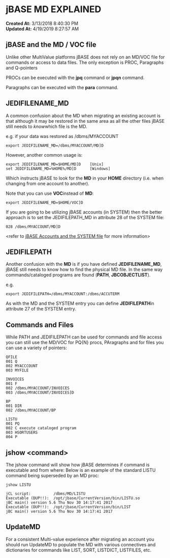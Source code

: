 # jBASE MD EXPLAINED

**Created At:** 3/13/2018 8:40:30 PM  
**Updated At:** 4/19/2019 8:27:57 AM  


## jBASE and the MD / VOC file

Unlike other MultiValue platforms jBASE does not rely on an MD/VOC file for commands or access to data files. The only exception is PROC, Paragraphs and Q-pointers

PROCs can be executed with the **jpq** command or **jpqn** command.

Paragraphs can be executed with the **para** command.

## JEDIFILENAME\_MD

A common confusion about the MD when migrating an existing account is that although it may be restored in the same area as all the other files jBASE still needs to *know*which file is the MD.

e.g. if your data was restored as /dbms/MYACCOUNT

```
export JEDIFILENAME_MD=/dbms/MYACCOUNT/MD]D
```

However, another common usage is:

```
export JEDIFILENAME_MD=$HOME/MD]D    [Unix]
set JEDIFILENAME_MD=%HOME%/MD]D      [Windows]
```

Which instructs jBASE to look for the **MD** in your **HOME** directory (i.e. when changing from one account to another).

Note that you can use **VOC**instead of **MD**:

```
export JEDIFILENAME_MD=$HOME/VOC]D
```

If you are going to be utilizing jBASE accounts (in SYSTEM) then the better approach is to set the JEDIFILEPATH\_MD in attribute 28 of the SYSTEM file:

```
028 /dbms/MYACCOUNT/MD]D
```

&lt;refer to [<u>jBASE Accounts and the SYSTEM file</u>](317964-system-file) for more information&gt;



## JEDIFILEPATH

Another confusion with the **MD** is if you have defined **JEDIFILENAME\_MD**, jBASE still needs to know how to find the physical MD file. In the same way commands/cataloged programs are found (**PATH**, **JBCOBJECTLIST**).

e.g.

```
export JEDIFILEPATH=/dbms/MYACCOUNT:/dbms/ACCUTERM
```

As with the MD and the SYSTEM entry you can define **JEDIFILEPATH**in attribute 27 of the SYSTEM entry.



## Commands and Files

While PATH and JEDIFILEPATH can be used for commands and file access you can still use the MD/VOC for PQ{N} procs, PAragraphs and for files you can use a variety of pointers:

```
QFILE
001 Q
002 MYACCCOUNT
003 MYFILE
```

```
INVOICES
001 F
002 /dbms/MYACCOUNT/INVOICES
003 /dbms/MYACCOUNT/INVOICES]D
```

```
BP
001 DIR
002 /dbms/MYACCOUNT/BP
```

```
LISTU
001 PQ
002 C execute cataloged program
003 HSORTUSERS
004 P
```



## jshow &lt;command&gt;

The jshow command will show how jBASE determines if command is executable and from where: Below is an example of the standard LISTU command being superseded by an MD proc:

```
jshow LISTU

jCL script:          /dbms/MD/LISTU
Executable (DUP!!):  /opt/jbase/CurrentVersion/bin/LISTU.so
jBC main() version 5.6 Thu Nov 30 14:17:41 2017
Executable (DUP!!):  /opt/jbase/CurrentVersion/bin/LIST
jBC main() version 5.6 Thu Nov 30 14:17:41 2017
```



## UpdateMD

For a consistent Multi-value experience after migrating an account you should run UpdateMD to populate the MD with various connectives and dictionaries for commands like LIST, SORT, LISTDICT, LISTFILES, etc.
